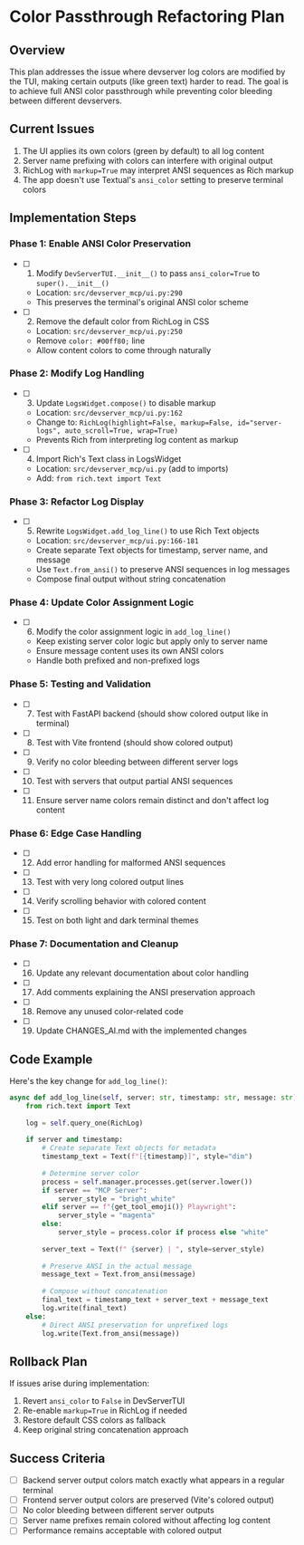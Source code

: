 # Color Passthrough Refactoring Plan

## Overview

This plan addresses the issue where devserver log colors are modified by the TUI, making certain outputs (like green text) harder to read. The goal is to achieve full ANSI color passthrough while preventing color bleeding between different devservers.

## Current Issues

1. The UI applies its own colors (green by default) to all log content
2. Server name prefixing with colors can interfere with original output
3. RichLog with `markup=True` may interpret ANSI sequences as Rich markup
4. The app doesn't use Textual's `ansi_color` setting to preserve terminal colors

## Implementation Steps

### Phase 1: Enable ANSI Color Preservation

- [ ] 1. Modify `DevServerTUI.__init__()` to pass `ansi_color=True` to `super().__init__()`
  - Location: `src/devserver_mcp/ui.py:290`
  - This preserves the terminal's original ANSI color scheme

- [ ] 2. Remove the default color from RichLog in CSS
  - Location: `src/devserver_mcp/ui.py:250`
  - Remove `color: #00ff80;` line
  - Allow content colors to come through naturally

### Phase 2: Modify Log Handling

- [ ] 3. Update `LogsWidget.compose()` to disable markup
  - Location: `src/devserver_mcp/ui.py:162`
  - Change to: `RichLog(highlight=False, markup=False, id="server-logs", auto_scroll=True, wrap=True)`
  - Prevents Rich from interpreting log content as markup

- [ ] 4. Import Rich's Text class in LogsWidget
  - Location: `src/devserver_mcp/ui.py` (add to imports)
  - Add: `from rich.text import Text`

### Phase 3: Refactor Log Display

- [ ] 5. Rewrite `LogsWidget.add_log_line()` to use Rich Text objects
  - Location: `src/devserver_mcp/ui.py:166-181`
  - Create separate Text objects for timestamp, server name, and message
  - Use `Text.from_ansi()` to preserve ANSI sequences in log messages
  - Compose final output without string concatenation

### Phase 4: Update Color Assignment Logic

- [ ] 6. Modify the color assignment logic in `add_log_line()`
  - Keep existing server color logic but apply only to server name
  - Ensure message content uses its own ANSI colors
  - Handle both prefixed and non-prefixed logs

### Phase 5: Testing and Validation

- [ ] 7. Test with FastAPI backend (should show colored output like in terminal)
- [ ] 8. Test with Vite frontend (should show colored output)
- [ ] 9. Verify no color bleeding between different server logs
- [ ] 10. Test with servers that output partial ANSI sequences
- [ ] 11. Ensure server name colors remain distinct and don't affect log content

### Phase 6: Edge Case Handling

- [ ] 12. Add error handling for malformed ANSI sequences
- [ ] 13. Test with very long colored output lines
- [ ] 14. Verify scrolling behavior with colored content
- [ ] 15. Test on both light and dark terminal themes

### Phase 7: Documentation and Cleanup

- [ ] 16. Update any relevant documentation about color handling
- [ ] 17. Add comments explaining the ANSI preservation approach
- [ ] 18. Remove any unused color-related code
- [ ] 19. Update CHANGES_AI.md with the implemented changes

## Code Example

Here's the key change for `add_log_line()`:

```python
async def add_log_line(self, server: str, timestamp: str, message: str):
    from rich.text import Text
    
    log = self.query_one(RichLog)
    
    if server and timestamp:
        # Create separate Text objects for metadata
        timestamp_text = Text(f"[{timestamp}]", style="dim")
        
        # Determine server color
        process = self.manager.processes.get(server.lower())
        if server == "MCP Server":
            server_style = "bright_white"
        elif server == f"{get_tool_emoji()} Playwright":
            server_style = "magenta"
        else:
            server_style = process.color if process else "white"
        
        server_text = Text(f" {server} | ", style=server_style)
        
        # Preserve ANSI in the actual message
        message_text = Text.from_ansi(message)
        
        # Compose without concatenation
        final_text = timestamp_text + server_text + message_text
        log.write(final_text)
    else:
        # Direct ANSI preservation for unprefixed logs
        log.write(Text.from_ansi(message))
```

## Rollback Plan

If issues arise during implementation:

1. Revert `ansi_color` to `False` in DevServerTUI
2. Re-enable `markup=True` in RichLog if needed
3. Restore default CSS colors as fallback
4. Keep original string concatenation approach

## Success Criteria

- [ ] Backend server output colors match exactly what appears in a regular terminal
- [ ] Frontend server output colors are preserved (Vite's colored output)
- [ ] No color bleeding between different server outputs
- [ ] Server name prefixes remain colored without affecting log content
- [ ] Performance remains acceptable with colored output
